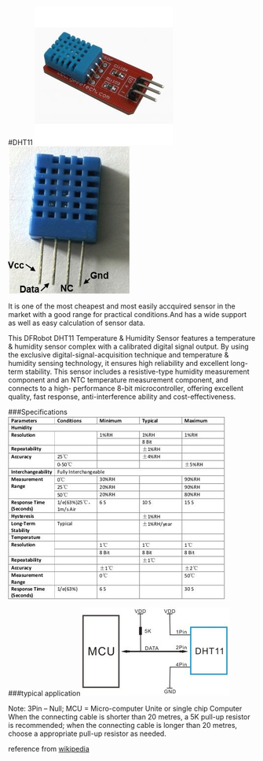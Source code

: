 #DHT11 
![DHT11_sensor-module](img/DHT11_sensor_module.jpg) 			![DHT_configuration](img/DHT11_config.jpg)

<p>It is one of the most cheapest and most easily accquired sensor in the 
market with a good range for practical conditions.And has a wide support
as well as easy calculation of sensor data.</p>

<p>This DFRobot DHT11 Temperature & Humidity Sensor features a 
temperature & humidity sensor complex with a calibrated digital signal 
output. By using the exclusive digital-signal-acquisition technique and 
temperature & humidity sensing technology, it ensures high reliability 
and excellent long-term stability. This sensor includes a resistive-type 
humidity measurement component and an NTC temperature measurement 
component, and connects to a high- performance 8-bit microcontroller, 
offering excellent quality, fast response, anti-interference ability and 
cost-effectiveness.</p>

###Specifications
![Specifications](img/Hdt11_specification.jpg)

###typical application
![application_example](img/300px-Dht11_application.jpg)

<p>Note: 3Pin – Null; MCU = Micro-computer Unite or single chip Computer 
When the connecting cable is shorter than 20 metres, a 5K pull-up 
resistor is recommended; when the connecting cable is longer than 20 
metres, choose a appropriate pull-up resistor as needed.</p>

reference from [wikipedia](https://www.wikipedia.org)
 
